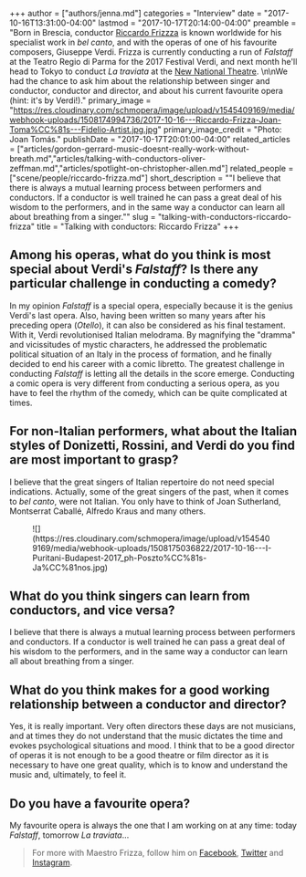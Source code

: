+++
author = ["authors/jenna.md"]
categories = "Interview"
date = "2017-10-16T13:31:00-04:00"
lastmod = "2017-10-17T20:14:00-04:00"
preamble = "Born in Brescia, conductor [Riccardo Frizzza](/scene/people/riccardo-frizza/) is known worldwide for his specialist work in *bel canto*, and with the operas of one of his favourite composers, Giuseppe Verdi. Frizza is currently conducting a run of *Falstaff* at the Teatro Regio di Parma for the 2017 Festival Verdi, and next month he'll head to Tokyo to conduct *La traviata* at the [New National Theatre](http://www.nntt.jac.go.jp/english/productions/detail_009667.html). \n\nWe had the chance to ask him about the relationship between singer and conductor, conductor and director, and about his current favourite opera (hint: it's by Verdi!)."
primary_image = "https://res.cloudinary.com/schmopera/image/upload/v1545409169/media/webhook-uploads/1508174994736/2017-10-16---Riccardo-Frizza-Joan-Toma%CC%81s---Fidelio-Artist.jpg.jpg"
primary_image_credit = "Photo: Joan Tomás."
publishDate = "2017-10-17T20:01:00-04:00"
related_articles = ["articles/gordon-gerrard-music-doesnt-really-work-without-breath.md","articles/talking-with-conductors-oliver-zeffman.md","articles/spotlight-on-christopher-allen.md"]
related_people = ["scene/people/riccardo-frizza.md"]
short_description = "&quot;I believe that there is always a mutual learning process between performers and conductors.  If a conductor is well trained he can pass a great deal of his wisdom to the performers, and in the same way a conductor can learn all about breathing from a singer.&quot;"
slug = "talking-with-conductors-riccardo-frizza"
title = "Talking with conductors: Riccardo Frizza"
+++

## Among his operas, what do you think is most special about Verdi's *Falstaff*? Is there any particular challenge in conducting a comedy?

In my opinion *Falstaff* is a special opera, especially because it is the genius Verdi's last opera.  Also, having been written so many years after his preceding opera (*Otello*), it can also be considered as his final testament.  With it, Verdi revolutionised Italian melodrama.  By magnifying the "dramma" and vicissitudes of mystic characters, he addressed the problematic political situation of an Italy in the process of formation, and he finally decided to end his career with a comic libretto.  The greatest challenge in conducting *Falstaff* is letting all the details in the score emerge.  Conducting a comic opera is very different from conducting a serious opera, as you have to feel the rhythm of the comedy, which can be quite complicated at times. 
 
## For non-Italian performers, what about the Italian styles of Donizetti, Rossini, and Verdi do you find are most important to grasp?

I believe that the great singers of Italian repertoire do not need special indications.  Actually, some of the great singers of the past, when it comes to *bel canto*, were not Italian.  You only have to think of Joan Sutherland, Montserrat Caballé, Alfredo Kraus and many others.  

<figure data-type="image">
![](https://res.cloudinary.com/schmopera/image/upload/v1545409169/media/webhook-uploads/1508175036822/2017-10-16---I-Puritani-Budapest-2017_ph-Poszto%CC%81s-Ja%CC%81nos.jpg)
<figcaption></figcaption>
</figure>

## What do you think singers can learn from conductors, and vice versa?

I believe that there is always a mutual learning process between performers and conductors.  If a conductor is well trained he can pass a great deal of his wisdom to the performers, and in the same way a conductor can learn all about breathing from a singer.  

## What do you think makes for a good working relationship between a conductor and director?

Yes, it is really important.  Very often directors these days are not musicians, and at times they do not understand that the music dictates the time and evokes psychological situations and mood.  I think that to be a good director of operas it is not enough to be a good theatre or film director as it is necessary to have one great quality, which is to know and understand the music and, ultimately, to feel it.  
 
## Do you have a favourite opera?

My favourite opera is always the one that I am working on at any time:  today *Falstaff*, tomorrow *La traviata*…

>For more with Maestro Frizza, follow him on [Facebook](https://www.facebook.com/Riccardo-Frizza-697816840345908/), [Twitter](https://twitter.com/riccardofrizza) and [Instagram](https://www.instagram.com/riccardofrizza/).
